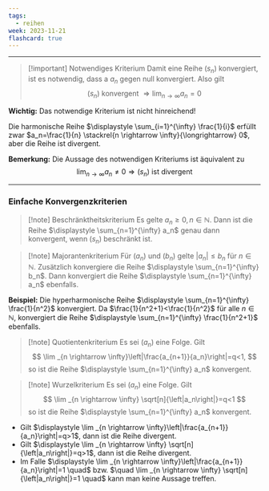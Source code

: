 ```yaml
---
tags:
  - reihen
week: 2023-11-21
flashcard: true
---
```

***

> [!important] Notwendiges Kriterium
> Damit eine Reihe $\left(s_n\right)$ konvergiert, ist es notwendig, dass a $a_n$ gegen null konvergiert. Also gilt
> $$
> \left(s_n\right) \text { konvergent } \Rightarrow \lim _{n \rightarrow \infty} a_n=0
> $$

**Wichtig:**
Das notwendige Kriterium ist nicht hinreichend!

Die harmonische Reihe $\displaystyle \sum_{i=1}^{\infty} \frac{1}{i}$ erfüllt zwar $a_n=\frac{1}{n} \stackrel{n \rightarrow \infty}{\longrightarrow} 0$, aber die Reihe ist divergent.

**Bemerkung:**
Die Aussage des notwendigen Kriteriums ist äquivalent zu
$$
\lim _{n \rightarrow \infty} a_n \neq 0 \Rightarrow\left(s_n\right) \text{ ist divergent }
$$
***
### Einfache Konvergenzkriterien

> [!note] Beschränktheitskriterium
> Es gelte $a_n \geq 0, n \in \mathbb{N}$.
> Dann ist die Reihe $\displaystyle \sum_{n=1}^{\infty} a_n$ genau dann konvergent, wenn $\left(s_n\right)$ beschränkt ist.

> [!note] Majorantenkriterium
> Für $\left(a_n\right)$ und $\left(b_n\right)$ gelte $\left|a_n\right| \leq b_n$ für $n \in \mathbb{N}$. Zusätzlich konvergiere die Reihe $\displaystyle \sum_{n=1}^{\infty} b_n$. Dann konvergiert die Reihe $\displaystyle \sum_{n=1}^{\infty} a_n$ ebenfalls.

**Beispiel:**
Die hyperharmonische Reihe $\displaystyle \sum_{n=1}^{\infty} \frac{1}{n^2}$ konvergiert. Da $\frac{1}{n^2+1}<\frac{1}{n^2}$ für alle $n \in \mathbb{N}$, konvergiert die Reihe $\displaystyle \sum_{n=1}^{\infty} \frac{1}{n^2+1}$ ebenfalls.

> [!note] Quotientenkriterium
> Es sei $\left(a_n\right)$ eine Folge. Gilt
> $$
> \lim _{n \rightarrow \infty}\left|\frac{a_{n+1}}{a_n}\right|=q<1,
> $$
> so ist die Reihe $\displaystyle \sum_{n=1}^{\infty} a_n$ konvergent.

> [!note] Wurzelkriterium
> Es sei $\left(a_n\right)$ eine Folge. Gilt
> $$
> \lim _{n \rightarrow \infty} \sqrt[n]{\left|a_n\right|}=q<1
> $$
> so ist die Reihe $\displaystyle \sum_{n=1}^{\infty} a_n$ konvergent.

- Gilt $\displaystyle \lim _{n \rightarrow \infty}\left|\frac{a_{n+1}}{a_n}\right|=q>1$, dann ist die Reihe divergent.
- Gilt $\displaystyle \lim _{n \rightarrow \infty} \sqrt[n]{\left|a_n\right|}=q>1$, dann ist die Reihe divergent.
- Im Falle $\displaystyle \lim _{n \rightarrow \infty}\left|\frac{a_{n+1}}{a_n}\right|=1 \quad$ bzw. $\quad \lim _{n \rightarrow \infty} \sqrt[n]{\left|a_n\right|}=1 \quad$ kann man keine Aussage treffen.

